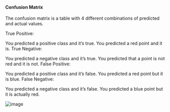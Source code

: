 #### Confusion Matrix
The confusion matrix is a table with 4 different combinations of predicted and actual values.

True Positive:

You predicted a positive class and it’s true.
You predicted a red point and it is.
True Negative:

You predicted a negative class and it’s true.
You predicted that a point is not red and it is not.
False Positive:

You predicted a positive class and it’s false.
You predicted a red point but it is blue.
False Negative:

You predicted a negative class and it’s false.
You predicted a blue point but it is actually red.

![image](https://github.com/user-attachments/assets/92f5a292-a420-456a-a299-fd509ad63056)
